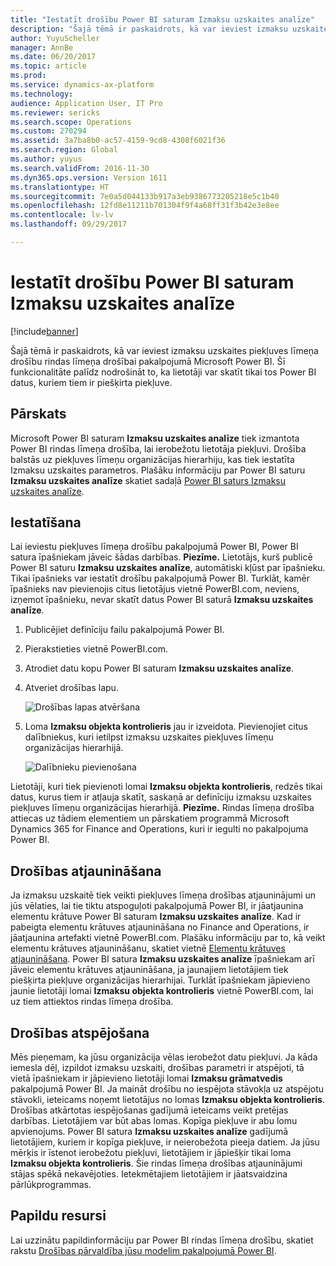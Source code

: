 ```yaml
---
title: "Iestatīt drošību Power BI saturam Izmaksu uzskaites analīze"
description: "Šajā tēmā ir paskaidrots, kā var ieviest izmaksu uzskaites piekļuves līmeņa drošību rindas līmeņa drošībai pakalpojumā Microsoft Power BI. Šī funkcionalitāte palīdz nodrošināt to, ka lietotāji var skatīt tikai tos Power BI datus, kuriem tiem ir piešķirta piekļuve."
author: YuyuScheller
manager: AnnBe
ms.date: 06/20/2017
ms.topic: article
ms.prod: 
ms.service: dynamics-ax-platform
ms.technology: 
audience: Application User, IT Pro
ms.reviewer: sericks
ms.search.scope: Operations
ms.custom: 270294
ms.assetid: 3a7ba8b0-ac57-4159-9cd8-4308f6021f36
ms.search.region: Global
ms.author: yuyus
ms.search.validFrom: 2016-11-30
ms.dyn365.ops.version: Version 1611
ms.translationtype: HT
ms.sourcegitcommit: 7e0a5d044133b917a3eb9386773205218e5c1b40
ms.openlocfilehash: 12fd8e11211b701304f9f4a68ff31f3b42e3e8ee
ms.contentlocale: lv-lv
ms.lasthandoff: 09/29/2017

---
```


# <a name="set-up-security-for-the-cost-accounting-analysis-power-bi-content"></a>Iestatīt drošību Power BI saturam Izmaksu uzskaites analīze

[!include[banner](../includes/banner.md)]


Šajā tēmā ir paskaidrots, kā var ieviest izmaksu uzskaites piekļuves līmeņa drošību rindas līmeņa drošībai pakalpojumā Microsoft Power BI. Šī funkcionalitāte palīdz nodrošināt to, ka lietotāji var skatīt tikai tos Power BI datus, kuriem tiem ir piešķirta piekļuve.

<a name="overview"></a>Pārskats
--------

Microsoft Power BI saturam **Izmaksu uzskaites analīze** tiek izmantota Power BI rindas līmeņa drošība, lai ierobežotu lietotāja piekļuvi. Drošība balstās uz piekļuves līmeņu organizācijas hierarhiju, kas tiek iestatīta Izmaksu uzskaites parametros. Plašāku informāciju par Power BI saturu **Izmaksu uzskaites analīze** skatiet sadaļā [Power BI saturs Izmaksu uzskaites analīze](cost-accounting-analysis-content-pack.md).

## <a name="setup"></a>Iestatīšana
Lai ieviestu piekļuves līmeņa drošību pakalpojumā Power BI, Power BI satura īpašniekam jāveic šādas darbības. **Piezīme.** Lietotājs, kurš publicē Power BI saturu **Izmaksu uzskaites analīze**, automātiski kļūst par īpašnieku. Tikai īpašnieks var iestatīt drošību pakalpojumā Power BI. Turklāt, kamēr īpašnieks nav pievienojis citus lietotājus vietnē PowerBI.com, neviens, izņemot īpašnieku, nevar skatīt datus Power BI saturā **Izmaksu uzskaites analīze**.

1.  Publicējiet definīciju failu pakalpojumā Power BI.
2.  Pierakstieties vietnē PowerBI.com.
3.  Atrodiet datu kopu Power BI saturam **Izmaksu uzskaites analīze**.
4.  Atveriet drošības lapu. 

    ![Drošības lapas atvēršana](./media/CA-picture-1.png)

5.  Loma **Izmaksu objekta kontrolieris** jau ir izveidota. Pievienojiet citus dalībniekus, kuri ietilpst izmaksu uzskaites piekļuves līmeņu organizācijas hierarhijā. 

    ![Dalībnieku pievienošana](./media/CA-picture-2.png)

Lietotāji, kuri tiek pievienoti lomai **Izmaksu objekta kontrolieris**, redzēs tikai datus, kurus tiem ir atļauja skatīt, saskaņā ar definīciju izmaksu uzskaites piekļuves līmeņu organizācijas hierarhijā. **Piezīme.** Rindas līmeņa drošība attiecas uz tādiem elementiem un pārskatiem programmā Microsoft Dynamics 365 for Finance and Operations, kuri ir iegulti no pakalpojuma Power BI.

## <a name="updating-security"></a>Drošības atjaunināšana
Ja izmaksu uzskaitē tiek veikti piekļuves līmeņa drošības atjauninājumi un jūs vēlaties, lai tie tiktu atspoguļoti pakalpojumā Power BI, ir jāatjaunina elementu krātuve Power BI saturam **Izmaksu uzskaites analīze**. Kad ir pabeigta elementu krātuves atjaunināšana no Finance and Operations, ir jāatjaunina artefakti vietnē PowerBI.com. Plašāku informāciju par to, kā veikt elementu krātuves atjaunināšanu, skatiet vietnē [Elementu krātuves atjaunināšana](power-bi-integration-entity-store.md#update-entity-store). Power BI satura **Izmaksu uzskaites analīze** īpašniekam arī jāveic elementu krātuves atjaunināšana, ja jaunajiem lietotājiem tiek piešķirta piekļuve organizācijas hierarhijai. Turklāt īpašniekam jāpievieno jaunie lietotāji lomai **Izmaksu objekta kontrolieris** vietnē PowerBI.com, lai uz tiem attiektos rindas līmeņa drošība.

## <a name="disabling-security"></a>Drošības atspējošana
Mēs pieņemam, ka jūsu organizācija vēlas ierobežot datu piekļuvi. Ja kāda iemesla dēļ, izpildot izmaksu uzskaiti, drošības parametri ir atspējoti, tā vietā īpašniekam ir jāpievieno lietotāji lomai **Izmaksu grāmatvedis** pakalpojumā Power BI. Ja maināt drošību no iespējota stāvokļa uz atspējotu stāvokli, ieteicams noņemt lietotājus no lomas **Izmaksu objekta kontrolieris**. Drošības atkārtotas iespējošanas gadījumā ieteicams veikt pretējas darbības. Lietotājiem var būt abas lomas. Kopīga piekļuve ir abu lomu apvienojums. Power BI satura **Izmaksu uzskaites analīze** gadījumā lietotājiem, kuriem ir kopīga piekļuve, ir neierobežota pieeja datiem. Ja jūsu mērķis ir īstenot ierobežotu piekļuvi, lietotājiem ir jāpiešķir tikai loma **Izmaksu objekta kontrolieris**. Šie rindas līmeņa drošības atjauninājumi stājas spēkā nekavējoties. Ietekmētajiem lietotājiem ir jāatsvaidzina pārlūkprogrammas.

## <a name="additional-resources"></a>Papildu resursi
Lai uzzinātu papildinformāciju par Power BI rindas līmeņa drošību, skatiet rakstu [Drošības pārvaldība jūsu modelim pakalpojumā Power BI](https://powerbi.microsoft.com/en-us/documentation/powerbi-admin-rls/#manage-security-on-your-model).




